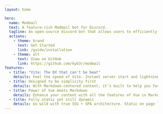 ```yaml
---
layout: home

hero:
  name: Modmail
  text: A feature-rich Modmail bot for Discord.
  tagline: An open-source discord bot that allows users to efficiently contact server staff.
  actions:
    - theme: brand
      text: Get Started
      link: /guide/installation
    - theme: alt
      text: View on GitHub
      link: https://github.com/kyb3r/modmail
features:
  - title: "Vite: The DX that can't be beat"
    details: Feel the speed of Vite. Instant server start and lightning fast HMR that stays fast regardless of the app size.
  - title: Designed to be simplicity first
    details: With Markdown-centered content, it's built to help you focus on writing and deployed with minimum configuration.
  - title: Power of Vue meets Markdown
    details: Enhance your content with all the features of Vue in Markdown, while being able to customize your site with Vue.
  - title: Fully static yet still dynamic
    details: Go wild with true SSG + SPA architecture. Static on page load, but engage users with 100% interactivity from there.
---
```

